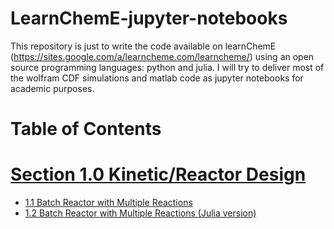 # LearnChemE-jupyter-notebooks
This repository is just to write the code available on learnChemE (https://sites.google.com/a/learncheme.com/learncheme/) using an open source programming languages: python and julia. I will try to deliver most of the wolfram CDF simulations and matlab code as jupyter notebooks for academic purposes. 

# Table of Contents
# [Section 1.0 Kinetic/Reactor Design ](https://github.com/jeff-ball/LearnChemE-jupyter-notebooks/tree/main/kinetics-reactor-design)
* [1.1 Batch Reactor with Multiple Reactions](https://github.com/jeff-ball/LearnChemE-jupyter-notebooks/blob/main/kinetics-reactor-design/Batch%20Reactor%20with%20Multiple%20Reactions.ipynb)
* [1.2 Batch Reactor with Multiple Reactions (Julia version)](https://github.com/jeff-ball/LearnChemE-jupyter-notebooks/blob/main/kinetics-reactor-design/Batch%20Reactor%20with%20Multiple%20Reactions%20(Julia%20version).ipynb)
